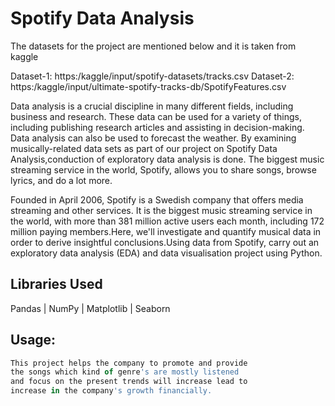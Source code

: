 
# Spotify Data Analysis
The datasets for the project are mentioned below and it is taken from kaggle

Dataset-1: https:/kaggle/input/spotify-datasets/tracks.csv
Dataset-2: https:/kaggle/input/ultimate-spotify-tracks-db/SpotifyFeatures.csv

Data analysis is a crucial discipline in many different fields, including business and research. These data can be used for a variety of things, including publishing research articles and assisting in decision-making. Data analysis can also be used to forecast the weather. By examining musically-related data sets as part of our project on Spotify Data Analysis,conduction of exploratory data analysis is done. The biggest music streaming service in the world, Spotify, allows you to share songs, browse lyrics, and do a lot more. 


Founded in April 2006, Spotify is a Swedish company that offers media streaming and other services. It is the biggest music streaming service in the world, with more than 381 million active users each month, including 172 million paying members.Here, we'll investigate and quantify musical data in order to derive insightful conclusions.Using data from Spotify, carry out an exploratory data analysis (EDA) and data visualisation project using Python.



## Libraries Used
Pandas | NumPy | Matplotlib | Seaborn


## Usage:

```javascript
This project helps the company to promote and provide
the songs which kind of genre's are mostly listened
and focus on the present trends will increase lead to
increase in the company's growth financially. 
```

